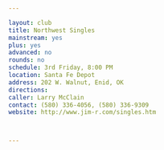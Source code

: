 ```yaml
---

layout: club
title: Northwest Singles
mainstream: yes
plus: yes
advanced: no
rounds: no
schedule: 3rd Friday, 8:00 PM
location: Santa Fe Depot
address: 202 W. Walnut, Enid, OK
directions: 
caller: Larry McClain
contact: (580) 336-4056, (580) 336-9309
website: http://www.jim-r.com/singles.htm



---
```


